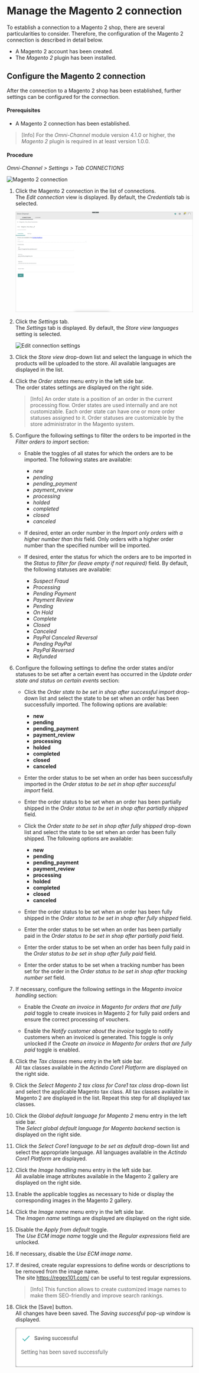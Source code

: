 # Manage the Magento 2 connection

To establish a connection to a Magento 2 shop, there are several particularities to consider. Therefore, the configuration of the Magento 2 connection is described in detail below.

- A Magento 2 account has been created.
- The *Magento 2* plugin has been installed.

## Configure the Magento 2 connection   

After the connection to a Magento 2 shop has been established, further settings can be configured for the connection.

#### Prerequisites

- A Magento 2 connection has been established.

> [Info] For the *Omni-Channel* module version 4.1.0 or higher, the *Magento 2* plugin is required in at least version 1.0.0.

[comment]: <> (Stimmt das so? In Platform Manager Magento 2 1.1.1 Version und Magento 2 B.B. 1.0.0 verfügbar.)

#### Procedure

*Omni-Channel > Settings > Tab CONNECTIONS*

![Magento 2 connection](../../Assets/Screenshots/Channels/Settings/Connections/Magento2/Connection.png "[Magento 2 connection]")

1. Click the Magento 2 connection in the list of connections.   
  The *Edit connection* view is displayed. By default, the *Credentials* tab is selected.

    ![Edit connection credentials](../../Assets/Screenshots/Channels/Settings/Connections/Magento2/EditConnectionCredentials.png "[Edit connection credentials]")

2. Click the *Settings* tab.   
  The *Settings* tab is displayed. By default, the *Store view languages* setting is selected.

    ![Edit connection settings](../../Assets/Screenshots/Channels/Settings/Connections/Magento2/EditConnectionSettings.png "[Edit connection settings]")

3. Click the *Store view* drop-down list and select the language in which the products will be uploaded to the store. All available languages are displayed in the list.    
   
4. Click the *Order states* menu entry in the left side bar.  
    The order states settings are displayed on the right side.  

    > [Info] An order state is a position of an order in the current processing flow. Order states are used internally and are not customizable. Each order state can have one or more order statuses assigned to it. Order statuses are customizable by the store administrator in the Magento system. 

5. Configure the following settings to filter the orders to be imported in the *Filter orders to import* section:   
    
    + Enable the toggles of all states for which the orders are to be imported. The following states are available:
        - *new*
        - *pending*
        - *pending_payment*
        - *payment_review*
        - *processing*
        - *holded*
        - *completed*
        - *closed*
        - *canceled*  
   
    + If desired, enter an order number in the *Import only orders with a higher number than this* field. Only orders with a higher order number than the specified number will be imported.  
    
    + If desired, enter the status for which the orders are to be imported in the *Status to filter for (leave empty if not required)* field. By default, the following statuses are available:
        - *Suspect Fraud*
        - *Processing*
        - *Pending Payment*
        - *Payment Review*
        - *Pending*
        - *On Hold*
        - *Complete*
        - *Closed*
        - *Canceled*
        - *PayPal Canceled Reversal*
        - *Pending PayPal*
        - *PayPal Reversed*
        - *Refunded*

6. Configure the following settings to define the order states and/or statuses to be set after a certain event has occurred in the *Update order state and status on certain events* section:  

    + Click the *Order state to be set in shop after successful import* drop-down list and select the state to be set when an order has been successfully imported. The following options are available:  
        - **new**
        - **pending**
        - **pending_payment**
        - **payment_review**
        - **processing**
        - **holded**
        - **completed**
        - **closed**
        - **canceled**  

    + Enter the order status to be set when an order has been successfully imported in the *Order status to be set in shop after successful import* field.
    
    + Enter the order status to be set when an order has been partially shipped in the *Order status to be set in shop after partially shipped* field.

    + Click the *Order state to be set in shop after fully shipped* drop-down list and select the state to be set when an order has been fully shipped. The following options are available:  
        - **new**
        - **pending**
        - **pending_payment**
        - **payment_review**
        - **processing**
        - **holded**
        - **completed**
        - **closed**
        - **canceled**  

    + Enter the order status to be set when an order has been fully shipped in the *Order status to be set in shop after fully shipped* field.

    + Enter the order status to be set when an order has been partially paid in the *Order status to be set in shop after partially paid* field.

    + Enter the order status to be set when an order has been fully paid in the *Order status to be set in shop after fully paid* field.

    + Enter the order status to be set when a tracking number has been set for the order in the *Order status to be set in shop after tracking number set* field.

7.  If necessary, configure the following settings in the *Magento invoice handling* section:

    + Enable the *Create an invoice in Magento for orders that are fully paid* toggle to create invoices in Magento 2 for fully paid orders and ensure the correct processing of vouchers.  
        
    + Enable the *Notify customer about the invoice* toggle to notify customers when an invoiced is generated. This toggle is only unlocked if the *Create an invoice in Magento for orders that are fully paid* toggle is enabled.
    
8. Click the *Tax classes* menu entry in the left side bar.  
    All tax classes available in the *Actindo Core1 Platform* are displayed on the right side.

9. Click the *Select Magento 2 tax class for Core1 tax class* drop-down list and select the applicable Magento tax class. All tax classes available in Magento 2 are displayed in the list. Repeat this step for all displayed tax classes.

10. Click the *Global default language for Magento 2* menu entry in the left side bar.  
    The *Select global default language for Magento backend* section is displayed on the right side.

11. Click the *Select Core1 language to be set as default* drop-down list and select the appropriate language. All languages available in the *Actindo Core1 Platform* are displayed.

[comment]: <> (Unklar - RS mit Oli)

12. Click the *Image handling* menu entry in the left side bar.  
    All available image attributes available in the Magento 2 gallery are displayed on the right side.

13. Enable the applicable toggles as necessary to hide or display the corresponding images in the Magento 2 gallery. 

14. Click the *Image name* menu entry in the left side bar.  
    The *Imagen name* settings are displayed are displayed on the right side.

15. Disable the *Apply from default* toggle.  
    The *Use ECM image name* toggle und the *Regular expressions* field are unlocked.

16. If necessary, disable the *Use ECM image name*.

17. If desired, create regular expressions to define words or descriptions to be removed from the image name.  
The site https://regex101.com/ can be useful to test regular expressions. 

    > [Info] This function allows to create customized image names to make them SEO-friendly and improve search rankings.

18. Click the [Save] button.  
    All changes have been saved. The *Saving successful* pop-up window is displayed.

    ![Saving successful](../../Assets/Screenshots/Channels/Settings/Connections/SavingSuccessful.png "[Saving successful]")



[comment]: <> (Muss man die Verbindung auch synchronisieren oder wird automatisch synchronisiert nach dem Speichern?)

[comment]: <> (Steps 5, 6 und 7 -alle unter Order States menu entry- könnten in einem großen Schritt zusammengelegt werden, mit weitere Unterschritte geteilt werden, wobei er wäre extrem lang und nicht so überschauber. Meinung dazu?)



